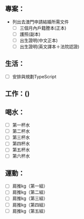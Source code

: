 ## 專案：
- 列出去澳門申請結婚所需文件
	- [ ] 三個月內戶籍謄本(正本)
	- [ ] 護照(副本)
	- [ ] 出生證明(中文正本)
	- [ ] 出生證明(英文譯本＋法院認證)
## 生活：
- [ ] 安排與規劃TypeScript
## 工作：()
## 喝水：
- [ ] 第一杯水
- [ ] 第二杯水
- [ ] 第三杯水
- [ ] 第四杯水
- [ ] 第五杯水
- [ ] 第六杯水
## 運動：
- [ ] 肩推kg（第一組）
- [ ] 肩推kg（第二組）
- [ ] 肩推kg（第三組）
- [ ] 肩推kg（第四組）
- [ ] 肩推kg（第五組）